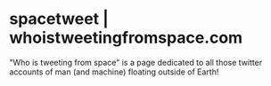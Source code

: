 spacetweet | whoistweetingfromspace.com
==========

"Who is tweeting from space" is a page dedicated to all those twitter accounts of man (and machine) floating outside of Earth!
